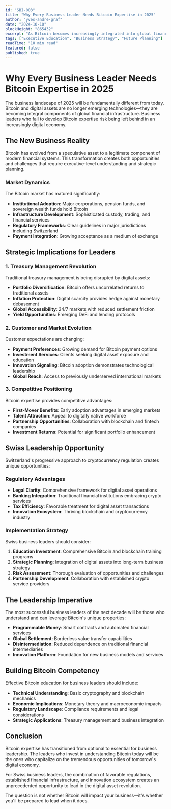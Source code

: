 ```yaml
---
id: "SBI-003"
title: "Why Every Business Leader Needs Bitcoin Expertise in 2025"
author: "yves-andre-graf"
date: "2024-10-10"
blockHeight: "865432"
excerpt: "As Bitcoin becomes increasingly integrated into global financial systems, business leaders must develop comprehensive understanding to remain competitive and make informed strategic decisions."
tags: ["Executive Education", "Business Strategy", "Future Planning"]
readTime: "10 min read"
featured: false
published: true
---
```


# Why Every Business Leader Needs Bitcoin Expertise in 2025

The business landscape of 2025 will be fundamentally different from today. Bitcoin and digital assets are no longer emerging technologies—they are becoming integral components of global financial infrastructure. Business leaders who fail to develop Bitcoin expertise risk being left behind in an increasingly digital economy.

## The New Business Reality

Bitcoin has evolved from a speculative asset to a legitimate component of modern financial systems. This transformation creates both opportunities and challenges that require executive-level understanding and strategic planning.

### Market Dynamics

The Bitcoin market has matured significantly:
- **Institutional Adoption**: Major corporations, pension funds, and sovereign wealth funds hold Bitcoin
- **Infrastructure Development**: Sophisticated custody, trading, and financial services
- **Regulatory Frameworks**: Clear guidelines in major jurisdictions including Switzerland
- **Payment Integration**: Growing acceptance as a medium of exchange

## Strategic Implications for Leaders

### 1. Treasury Management Revolution

Traditional treasury management is being disrupted by digital assets:
- **Portfolio Diversification**: Bitcoin offers uncorrelated returns to traditional assets
- **Inflation Protection**: Digital scarcity provides hedge against monetary debasement
- **Global Accessibility**: 24/7 markets with reduced settlement friction
- **Yield Opportunities**: Emerging DeFi and lending protocols

### 2. Customer and Market Evolution

Customer expectations are changing:
- **Payment Preferences**: Growing demand for Bitcoin payment options
- **Investment Services**: Clients seeking digital asset exposure and education
- **Innovation Signaling**: Bitcoin adoption demonstrates technological leadership
- **Global Reach**: Access to previously underserved international markets

### 3. Competitive Positioning

Bitcoin expertise provides competitive advantages:
- **First-Mover Benefits**: Early adoption advantages in emerging markets
- **Talent Attraction**: Appeal to digitally native workforce
- **Partnership Opportunities**: Collaboration with blockchain and fintech companies
- **Investment Returns**: Potential for significant portfolio enhancement

## Swiss Leadership Opportunity

Switzerland's progressive approach to cryptocurrency regulation creates unique opportunities:

### Regulatory Advantages
- **Legal Clarity**: Comprehensive framework for digital asset operations
- **Banking Integration**: Traditional financial institutions embracing crypto services
- **Tax Efficiency**: Favorable treatment for digital asset transactions
- **Innovation Ecosystem**: Thriving blockchain and cryptocurrency industry

### Implementation Strategy

Swiss business leaders should consider:

1. **Education Investment**: Comprehensive Bitcoin and blockchain training programs
2. **Strategic Planning**: Integration of digital assets into long-term business strategy
3. **Risk Assessment**: Thorough evaluation of opportunities and challenges
4. **Partnership Development**: Collaboration with established crypto service providers

## The Leadership Imperative

The most successful business leaders of the next decade will be those who understand and can leverage Bitcoin's unique properties:
- **Programmable Money**: Smart contracts and automated financial services
- **Global Settlement**: Borderless value transfer capabilities
- **Disintermediation**: Reduced dependence on traditional financial intermediaries
- **Innovation Platform**: Foundation for new business models and services

## Building Bitcoin Competency

Effective Bitcoin education for business leaders should include:
- **Technical Understanding**: Basic cryptography and blockchain mechanics
- **Economic Implications**: Monetary theory and macroeconomic impacts
- **Regulatory Landscape**: Compliance requirements and legal considerations
- **Strategic Applications**: Treasury management and business integration

## Conclusion

Bitcoin expertise has transitioned from optional to essential for business leadership. The leaders who invest in understanding Bitcoin today will be the ones who capitalize on the tremendous opportunities of tomorrow's digital economy.

For Swiss business leaders, the combination of favorable regulations, established financial infrastructure, and innovation ecosystem creates an unprecedented opportunity to lead in the digital asset revolution.

The question is not whether Bitcoin will impact your business—it's whether you'll be prepared to lead when it does.